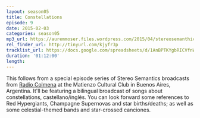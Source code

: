 ```yaml
---
layout: season05
title: Constellations
episode: 9
date: 2015-02-03
categories: season05
mp3_url: https://auremmoser.files.wordpress.com/2015/04/stereosemanthics-episode-09.mp3
rel_finder_url: http://tinyurl.com/kjyfr3p
tracklist_url: https://docs.google.com/spreadsheets/d/1AnBPTKYgbRICVfnWy8lh2XAfNTw8cQFm6TVHdbUXQa0/edit#gid=1135304021
duration: '01:12:00'
length:
---
```


This follows from a special episode series of Stereo Semantics broadcasts from [Radio Colmena](http://www.radiocolmena.com.ar/) at the Matienzo Cultural Club in Buenos Aires, Argentina. It'll be featuring a bilingual broadcast of songs about constellations, castellano/inglés. You can look forward some references to Red Hypergiants, Champagne Supernovas and star births/deaths; as well as some celestial-themed bands and star-crossed canciones.
